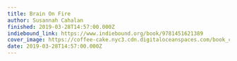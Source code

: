 ```yaml
---
title: Brain On Fire
author: Susannah Cahalan
finished: 2019-03-28T14:57:00.000Z
indiebound_link: https://www.indiebound.org/book/9781451621389
cover_image: https://coffee-cake.nyc3.cdn.digitaloceanspaces.com/book_covers/2019/brain-on-fire.jpg
date: 2019-03-28T14:57:00.000Z
---
```

